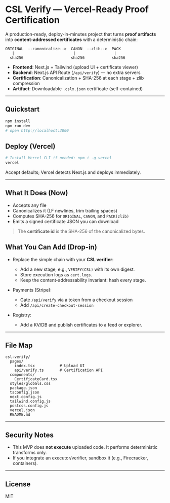 
# CSL Verify — Vercel-Ready Proof Certification

A production-ready, deploy-in-minutes project that turns **proof artifacts** into **content-addressed certificates** with a deterministic chain:

```
ORIGINAL  --canonicalize-->  CANON  --zlib-->  PACK
   |                          |                 |
  sha256                     sha256            sha256
```

- **Frontend**: Next.js + Tailwind (upload UI + certificate viewer)
- **Backend**: Next.js API Route (`/api/verify`) — no extra servers
- **Certification**: Canonicalization + SHA-256 at each stage + zlib compression
- **Artifact**: Downloadable `.cslx.json` certificate (self-contained)

---

## Quickstart

```bash
npm install
npm run dev
# open http://localhost:3000
```

## Deploy (Vercel)

```bash
# Install Vercel CLI if needed: npm i -g vercel
vercel
```

Accept defaults; Vercel detects Next.js and deploys immediately.

---

## What It Does (Now)

- Accepts any file
- Canonicalizes it (LF newlines, trim trailing spaces)
- Computes SHA-256 for `ORIGINAL`, `CANON`, and `PACK(zlib)`
- Emits a signed certificate JSON you can download

> The **certificate id** is the SHA-256 of the canonicalized bytes.

## What You Can Add (Drop-in)

- Replace the simple chain with your **CSL verifier**:
  - Add a new stage, e.g., `VERIFY(CSL)` with its own digest.
  - Store execution logs as `cert.logs`.
  - Keep the content-addressability invariant: hash every stage.

- Payments (Stripe):
  - Gate `/api/verify` via a token from a checkout session
  - Add `/api/create-checkout-session`

- Registry:
  - Add a KV/DB and publish certificates to a feed or explorer.

---

## File Map

```
csl-verify/
  pages/
    index.tsx           # Upload UI
    api/verify.ts       # Certification API
  components/
    CertificateCard.tsx
  styles/globals.css
  package.json
  tsconfig.json
  next.config.js
  tailwind.config.js
  postcss.config.js
  vercel.json
  README.md
```

---

## Security Notes

- This MVP does **not execute** uploaded code. It performs deterministic transforms only.
- If you integrate an executor/verifier, sandbox it (e.g., Firecracker, containers).

---

## License

MIT

